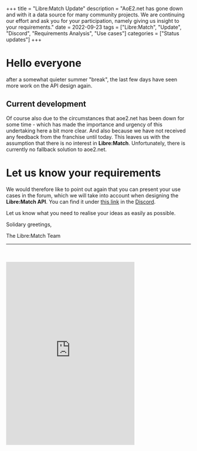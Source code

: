 +++
title = "Libre:Match Update"
description = "AoE2.net has gone down and with it a data source for many community projects. We are continuing our effort and ask you for your participation, namely giving us insight to your requirements."
date = 2022-09-23
tags = ["Libre:Match", "Update", "Discord", "Requirements Analysis", "Use cases"]
categories = ["Status updates"]
+++

# Hello everyone

after a somewhat quieter summer "break", the last few days have seen more work on the API design again.

## Current development

Of course also due to the circumstances that aoe2.net has been down for some time - which has made the importance and urgency of this undertaking here a bit more clear.
And also because we have not received any feedback from the franchise until today.
This leaves us with the assumption that there is no interest in **Libre:Match**.
Unfortunately, there is currently no fallback solution to aoe2.net.

# Let us know your requirements

We would therefore like to point out again that you can present your use cases in the forum, which we will take into account when designing the **Libre:Match API**.
You can find it under [this link](https://discord.com/channels/952812514272489503/1022798400887996457) in the [Discord](https://discord.gg/MvuusBxtuB).

Let us know what you need to realise your ideas as easily as possible.

Solidary greetings,

The Libre:Match Team
<br>
_____________________
<br>
<br>
<iframe src="https://discord.com/widget?id=952812514272489503&theme=dark" width="350" height="500" allowtransparency="true" frameborder="0" sandbox="allow-popups allow-popups-to-escape-sandbox allow-same-origin allow-scripts"></iframe>
